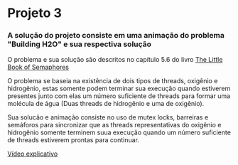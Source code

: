 # Projeto 3

### A solução do projeto consiste em uma animação do problema "Building H2O" e sua respectiva solução

O problema e sua solução são descritos no capítulo 5.6 do livro [The Little Book of Semaphores](https://greenteapress.com/semaphores/LittleBookOfSemaphores.pdf)

O problema se baseia na existência de dois tipos de threads, oxigênio e hidrogênio, estas somente podem terminar sua execução quando estiverem presentes junto com elas um número suficiente de threads para formar uma molécula de água (Duas threads de hidrogênio e uma de oxigênio).

Sua solucão e animação consiste no uso de mutex locks, barreiras e semáforos para sincronizar que as threads representativas do oxigênio e hidrogênio somente terminem suua execução quando um número suficiente de threads estiverem prontas para continuar.

[Vídeo explicativo](https://drive.google.com/file/d/1oVYSTDSa2RT7PK_jFyB5HywXypTfScmy/view?usp=sharing)
